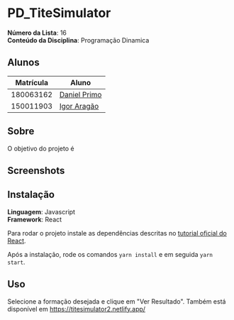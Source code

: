 # PD_TiteSimulator

**Número da Lista**: 16<br>
**Conteúdo da Disciplina**: Programação Dinamica<br>

## Alunos
| Matrícula | Aluno                                                       |
| --------- | ----------------------------------------------------------- |
| 180063162 | [Daniel Primo](https://github.com/danieldagerom)        |
| 150011903 | [Igor Aragão](https://github.com/roginaldosemog)            |

## Sobre 
O objetivo do projeto é

## Screenshots

## Instalação 
**Linguagem**: Javascript<br>
**Framework**: React<br>

Para rodar o projeto instale as dependências descritas no [tutorial oficial do React](https://reactjs.org/tutorial/tutorial.html).

Após a instalação, rode os comandos `yarn install` e em seguida `yarn start`.

## Uso 
Selecione a formação desejada e clique em "Ver Resultado".
Também está disponível em https://titesimulator2.netlify.app/


